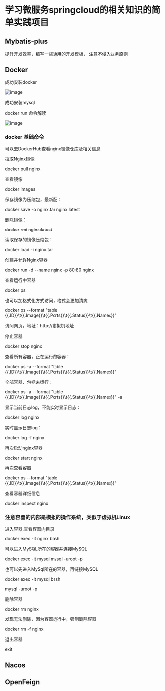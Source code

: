 # 学习微服务springcloud的相关知识的简单实践项目

## Mybatis-plus
提升开发效率，编写一些通用的开发模板，
注意不侵入业务原则

## Docker
成功安装docker

![image](https://github.com/LilRind/SpringCloud-Learn/assets/66501637/72b87ef2-55a1-4bbc-be1d-0b1577ef3ad9)

成功安装mysql

docker run 命令解读

![image](https://github.com/LilRind/SpringCloud-Learn/assets/66501637/e1e029d6-811d-4311-8551-bbde713c8a92)

### docker 基础命令

可以去DockerHub查看nginx镜像仓库及相关信息

拉取Nginx镜像

docker pull nginx

查看镜像

docker images

保存镜像为压缩包，最新版：

docker save -o nginx.tar nginx:latest

删除镜像：

docker rmi nginx:latest

读取保存的镜像压缩包：

docker load -i nginx.tar  

创建并允许Nginx容器

docker run -d --name nginx -p 80:80 nginx

查看运行中容器

docker ps

也可以加格式化方式访问，格式会更加清爽

docker ps --format "table {{.ID}}\t{{.Image}}\t{{.Ports}}\t{{.Status}}\t{{.Names}}"

访问网页，地址：http://虚拟机地址

停止容器

docker stop nginx

查看所有容器，正在运行的容器：

docker ps -a --format "table {{.ID}}\t{{.Image}}\t{{.Ports}}\t{{.Status}}\t{{.Names}}" 

全部容器，包括未运行：

docker ps -a --format "table {{.ID}}\t{{.Image}}\t{{.Ports}}\t{{.Status}}\t{{.Names}}" -a


显示当前日志log，不能实时显示日志：

docker log nginx

实时显示日志log：

docker log -f nginx

再次启动nginx容器

docker start nginx

再次查看容器

docker ps --format "table {{.ID}}\t{{.Image}}\t{{.Ports}}\t{{.Status}}\t{{.Names}}"

查看容器详细信息

docker inspect nginx

### 注意容器的内部是模拟的操作系统，类似于虚拟机Linux

进入容器,查看容器内目录

docker exec -it nginx bash

可以进入MySQL所在的容器并连接MySQL

docker exec -it mysql mysql -uroot -p

也可以先进入MySql所在的容器，再链接MySQL

docker exec -it mysql bash

mysql -uroot -p

删除容器

docker rm nginx

发现无法删除，因为容器运行中，强制删除容器

docker rm -f nginx

退出容器

exit


## Nacos

## OpenFeign
